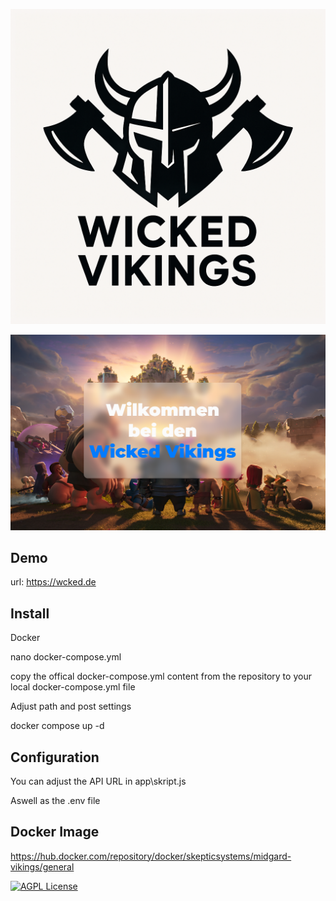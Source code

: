 <p align="center">
  <img src="https://github.com/Skeptic-systems/Clan-website/blob/main/assets/logo.png" width="550"/>
</p>
<p align="center">
  <img src="https://github.com/Skeptic-systems/Clan-website/blob/main/assets/mockup.png">
</p>

## Demo

url: https://wcked.de

## Install

Docker

nano docker-compose.yml

copy the offical docker-compose.yml content from the repository to your local docker-compose.yml file

Adjust path and post settings

docker compose up -d

## Configuration

You can adjust the API URL in app\skript.js

Aswell as the .env file

## Docker Image

https://hub.docker.com/repository/docker/skepticsystems/midgard-vikings/general

[![AGPL License](https://img.shields.io/badge/license-AGPL-blue.svg)](http://www.gnu.org/licenses/agpl-3.0)